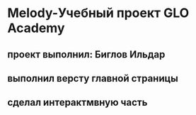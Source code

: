 # Melody-Учебный проект GLO Academy
##  проект выполнил: Биглов Ильдар
## выполнил версту главной страницы
## сделал интерактмвную часть
